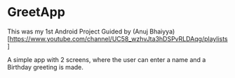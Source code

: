 # GreetApp
This was my 1st Android Project Guided by (Anuj Bhaiyya)[https://www.youtube.com/channel/UC58_wzhvJta3hDSPvRLDAqg/playlists]

A simple app with 2 screens, where the user can enter a name and a Birthday greeting is made. 
